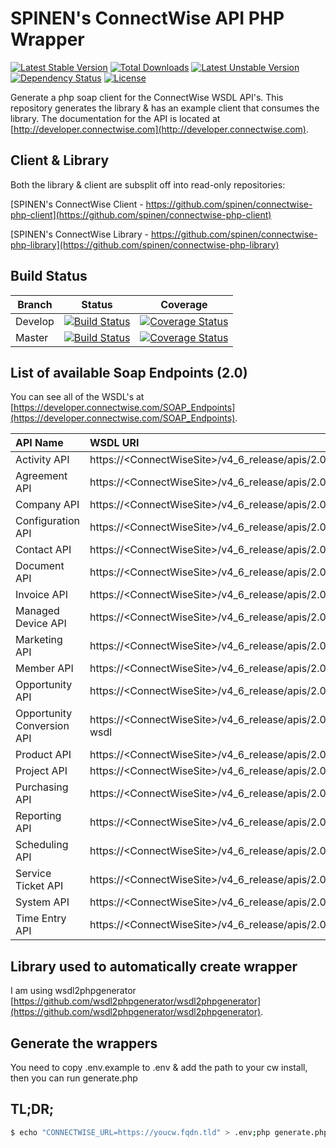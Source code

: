 # SPINEN's ConnectWise API PHP Wrapper

[![Latest Stable Version](https://poser.pugx.org/spinen/connectwise-php-library-generator/v/stable)](https://packagist.org/packages/spinen/connectwise-php-library-generator)
[![Total Downloads](https://poser.pugx.org/spinen/connectwise-php-library-generator/downloads)](https://packagist.org/packages/spinen/connectwise-php-library-generator)
[![Latest Unstable Version](https://poser.pugx.org/spinen/connectwise-php-library-generator/v/unstable)](https://packagist.org/packages/spinen/connectwise-php-library-generator)
[![Dependency Status](https://www.versioneye.com/php/spinen:laravel-garbage-man/0.1.1/badge.svg)](https://www.versioneye.com/php/spinen:laravel-garbage-man/0.1.1)
[![License](https://poser.pugx.org/spinen/connectwise-php-library-generator/license)](https://packagist.org/packages/spinen/connectwise-php-library-generator)

Generate a php soap client for the ConnectWise WSDL API's. This repository generates the library & has an example client that consumes the library. The documentation for the API is located at [http://developer.connectwise.com](http://developer.connectwise.com).

## Client & Library

Both the library & client are subsplit off into read-only repositories:

[SPINEN's ConnectWise Client - https://github.com/spinen/connectwise-php-client](https://github.com/spinen/connectwise-php-client)

[SPINEN's ConnectWise Library - https://github.com/spinen/connectwise-php-library](https://github.com/spinen/connectwise-php-library)

## Build Status

| Branch | Status | Coverage |
| ------ | :----: | :------: |
| Develop | [![Build Status](https://travis-ci.org/spinen/connectwise-php-library-generator.svg?branch=develop)](https://travis-ci.org/spinen/connectwise-php-library-generator) | [![Coverage Status](https://coveralls.io/repos/spinen/connectwise-php-library-generator/badge.svg?branch=develop&service=github)](https://coveralls.io/github/spinen/connectwise-php-library-generator?branch=develop) |
| Master | [![Build Status](https://travis-ci.org/spinen/connectwise-php-library-generator.svg?branch=master)](https://travis-ci.org/spinen/connectwise-php-library-generator) | [![Coverage Status](https://coveralls.io/repos/spinen/connectwise-php-library-generator/badge.svg?branch=master&service=github)](https://coveralls.io/github/spinen/connectwise-php-library-generator?branch=master) |

## List of available Soap Endpoints (2.0)

You can see all of the WSDL's at [https://developer.connectwise.com/SOAP_Endpoints](https://developer.connectwise.com/SOAP_Endpoints).

| API Name | WSDL URI |
|:-----|:----|
| Activity API | https://&lt;ConnectWiseSite&gt;/v4_6_release/apis/2.0/ActivityApi.asmx?wsdl |
| Agreement API | https://&lt;ConnectWiseSite&gt;/v4_6_release/apis/2.0/AgreementApi.asmx?wsdl |
| Company API | https://&lt;ConnectWiseSite&gt;/v4_6_release/apis/2.0/CompanyApi.asmx?wsdl |
| Configuration API | https://&lt;ConnectWiseSite&gt;/v4_6_release/apis/2.0/ConfigurationAPI.asmx?wsdl | 
| Contact API | https://&lt;ConnectWiseSite&gt;/v4_6_release/apis/2.0/ContactApi.asmx?wsdl |
| Document API | https://&lt;ConnectWiseSite&gt;/v4_6_release/apis/2.0/DocumentApi.asmx?wsdl |
| Invoice API | https://&lt;ConnectWiseSite&gt;/v4_6_release/apis/2.0/InvoiceApi.asmx?wsdl |
| Managed Device API | https://&lt;ConnectWiseSite&gt;/v4_6_release/apis/2.0/ManagedDeviceApi.asmx?wsdl |
| Marketing API | https://&lt;ConnectWiseSite&gt;/v4_6_release/apis/2.0/MarketingApi.asmx?wsdl |
| Member API | https://&lt;ConnectWiseSite&gt;/v4_6_release/apis/2.0/MemberApi.asmx?wsdl |
| Opportunity API | https://&lt;ConnectWiseSite&gt;/v4_6_release/apis/2.0/OpportunityApi.asmx?wsdl |
| Opportunity Conversion API | https://&lt;ConnectWiseSite&gt;/v4_6_release/apis/2.0/OpportunityConversionApi.asmx?wsdl |
| Product API | https://&lt;ConnectWiseSite&gt;/v4_6_release/apis/2.0/ProductApi.asmx?wsdl |
| Project API | https://&lt;ConnectWiseSite&gt;/v4_6_release/apis/2.0/ProjectApi.asmx?wsdl |
| Purchasing API | https://&lt;ConnectWiseSite&gt;/v4_6_release/apis/2.0/PurchasingApi.asmx?wsdl |
| Reporting API | https://&lt;ConnectWiseSite&gt;/v4_6_release/apis/2.0/ReportingApi.asmx?wsdl |
| Scheduling API | https://&lt;ConnectWiseSite&gt;/v4_6_release/apis/2.0/SchedulingApi.asmx?wsdl |
| Service Ticket API | https://&lt;ConnectWiseSite&gt;/v4_6_release/apis/2.0/ServiceTicketApi.asmx?wsdl |
| System API | https://&lt;ConnectWiseSite&gt;/v4_6_release/apis/2.0/SystemApi.asmx?wsdl |
| Time Entry API | https://&lt;ConnectWiseSite&gt;/v4_6_release/apis/2.0/TimeEntryApi.asmx?wsdl |

## Library used to automatically create wrapper

I am using wsdl2phpgenerator [https://github.com/wsdl2phpgenerator/wsdl2phpgenerator](https://github.com/wsdl2phpgenerator/wsdl2phpgenerator).

## Generate the wrappers

You need to copy .env.example to .env & add the path to your cw install, then you can run generate.php

## TL;DR;

```bash
$ echo "CONNECTWISE_URL=https://youcw.fqdn.tld" > .env;php generate.php
```
